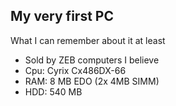 ## My very first PC

What I can remember about it at least

* Sold by ZEB computers I believe
* Cpu: Cyrix Cx486DX-66
* RAM: 8 MB EDO (2x 4MB SIMM)
* HDD: 540 MB
